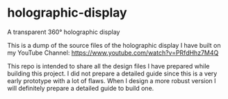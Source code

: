 # holographic-display
A transparent 360° holographic display

This is a dump of the source files of the holographic display I have built on my YouTube Channel: https://www.youtube.com/watch?v=PRfdHhz7M4Q

This repo is intended to share all the design files I have prepared while building this project. I did not prepare a detailed guide since this is a very early prototype with a lot of flaws. When I design a more robust version I will definitely prepare a detailed guide to build one.
